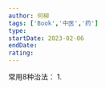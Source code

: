 ```yaml
---
author: 何柳
tags: ['Book','中医','药']
type: 
startDate: 2023-02-06
endDate:
rating: 
---
```



常用8种治法：
1. 





























